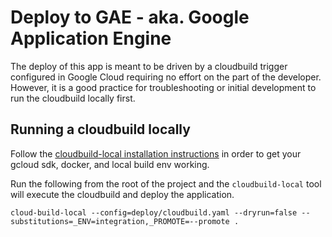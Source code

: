 # Deploy to GAE - aka. Google Application Engine

The deploy of this app is meant to be driven by a cloudbuild trigger configured in Google Cloud requiring no effort on the part of the developer. However,  it is a good practice for troubleshooting or initial development to run the cloudbuild locally first.

## Running a cloudbuild locally
Follow the [cloudbuild-local installation instructions](https://cloud.google.com/cloud-build/docs/build-debug-locally) in order to get your gcloud sdk, docker, and local build env working.

Run the following from the root of the project and the `cloudbuild-local` tool will execute the cloudbuild and deploy the application.

``` 
cloud-build-local --config=deploy/cloudbuild.yaml --dryrun=false --substitutions=_ENV=integration,_PROMOTE=--promote .